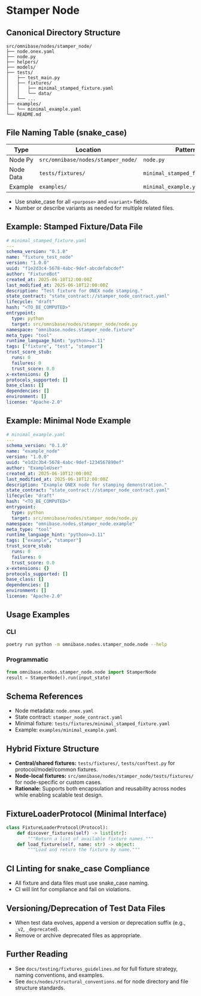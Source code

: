 <!-- === OmniNode:Metadata ===
metadata_version: 0.1.0
protocol_version: 1.1.0
owner: OmniNode Team
copyright: OmniNode Team
schema_version: 1.1.0
name: README.md
version: 1.0.0
uuid: '5171e84b-00dd-4b58-8087-bfdd8c4cccf2'
author: OmniNode Team
created_at: '2025-05-22T05:34:29.784440'
last_modified_at: '2025-05-22T18:33:30.860340'
description: Stamped by ONEX
state_contract: state_contract://default
lifecycle: active
hash: '0000000000000000000000000000000000000000000000000000000000000000'
entrypoint:
  type: python
  target: README.md
runtime_language_hint: python>=3.11
namespace: onex.stamped.README
meta_type: tool
trust_score: null
tags: null
capabilities: null
protocols_supported: null
base_class: null
dependencies: null
inputs: null
outputs: null
environment: null
license: null
signature_block: null
x_extensions: {}
testing: null
os_requirements: null
architectures: null
container_image_reference: null
compliance_profiles: []
data_handling_declaration: null
logging_config: null
source_repository: null
<!-- === /OmniNode:Metadata === -->


# Stamper Node

## Canonical Directory Structure

```
src/omnibase/nodes/stamper_node/
├── node.onex.yaml
├── node.py
├── helpers/
├── models/
├── tests/
│   ├── test_main.py
│   ├── fixtures/
│   │   ├── minimal_stamped_fixture.yaml
│   │   └── data/
│   └── ...
├── examples/
│   └── minimal_example.yaml
└── README.md
```

## File Naming Table (snake_case)

| Type         | Location                                      | Pattern                                      | Example                                      |
|--------------|-----------------------------------------------|----------------------------------------------|----------------------------------------------|
| Node Py      | `src/omnibase/nodes/stamper_node/`            | `node.py`                                    | `node.py`                                    |
| Node Data    | `tests/fixtures/`                             | `minimal_stamped_fixture.yaml`               | `minimal_stamped_fixture.yaml`               |
| Example      | `examples/`                                   | `minimal_example.yaml`                       | `minimal_example.yaml`                       |

- Use snake_case for all `<purpose>` and `<variant>` fields.
- Number or describe variants as needed for multiple related files.

## Example: Stamped Fixture/Data File

```yaml
# minimal_stamped_fixture.yaml
---
schema_version: "0.1.0"
name: "fixture_test_node"
version: "1.0.0"
uuid: "f1e2d3c4-5678-4abc-9def-abcdefabcdef"
author: "FixtureBot"
created_at: 2025-06-10T12:00:00Z
last_modified_at: 2025-06-10T12:00:00Z
description: "Test fixture for ONEX node stamping."
state_contract: "state_contract://stamper_node_contract.yaml"
lifecycle: "draft"
hash: "<TO_BE_COMPUTED>"
entrypoint:
  type: python
  target: src/omnibase/nodes/stamper_node/node.py
namespace: "omnibase.nodes.stamper_node.fixture"
meta_type: "tool"
runtime_language_hint: "python>=3.11"
tags: ["fixture", "test", "stamper"]
trust_score_stub:
  runs: 0
  failures: 0
  trust_score: 0.0
x-extensions: {}
protocols_supported: []
base_class: []
dependencies: []
environment: []
license: "Apache-2.0"
```

## Example: Minimal Node Example

```yaml
# minimal_example.yaml
---
schema_version: "0.1.0"
name: "example_node"
version: "1.0.0"
uuid: "e1d2c3b4-5678-4abc-9def-1234567890ef"
author: "ExampleUser"
created_at: 2025-06-10T12:00:00Z
last_modified_at: 2025-06-10T12:00:00Z
description: "Example ONEX node for stamping demonstration."
state_contract: "state_contract://stamper_node_contract.yaml"
lifecycle: "draft"
hash: "<TO_BE_COMPUTED>"
entrypoint:
  type: python
  target: src/omnibase/nodes/stamper_node/node.py
namespace: "omnibase.nodes.stamper_node.example"
meta_type: "tool"
runtime_language_hint: "python>=3.11"
tags: ["example", "stamper"]
trust_score_stub:
  runs: 0
  failures: 0
  trust_score: 0.0
x-extensions: {}
protocols_supported: []
base_class: []
dependencies: []
environment: []
license: "Apache-2.0"
```

## Usage Examples

### CLI

```sh
poetry run python -m omnibase.nodes.stamper_node.node --help
```

### Programmatic

```python
from omnibase.nodes.stamper_node.node import StamperNode
result = StamperNode().run(input_state)
```

## Schema References
- Node metadata: `node.onex.yaml`
- State contract: `stamper_node_contract.yaml`
- Minimal fixture: `tests/fixtures/minimal_stamped_fixture.yaml`
- Example: `examples/minimal_example.yaml`

## Hybrid Fixture Structure

- **Central/shared fixtures:** `tests/fixtures/`, `tests/conftest.py` for protocol/model/common fixtures.
- **Node-local fixtures:** `src/omnibase/nodes/stamper_node/tests/fixtures/` for node-specific or custom cases.
- **Rationale:** Supports both encapsulation and reusability across nodes while enabling scalable test design.

## FixtureLoaderProtocol (Minimal Interface)

```python
class FixtureLoaderProtocol(Protocol):
    def discover_fixtures(self) -> list[str]:
        """Return a list of available fixture names."""
    def load_fixture(self, name: str) -> object:
        """Load and return the fixture by name."""
```

## CI Linting for snake_case Compliance

- All fixture and data files must use snake_case naming.
- CI will lint for compliance and fail on violations.

## Versioning/Deprecation of Test Data Files

- When test data evolves, append a version or deprecation suffix (e.g., `_v2`, `_deprecated`).
- Remove or archive deprecated files as appropriate.

## Further Reading

- See `docs/testing/fixtures_guidelines.md` for full fixture strategy, naming conventions, and examples.
- See `docs/nodes/structural_conventions.md` for node directory and file structure standards.
